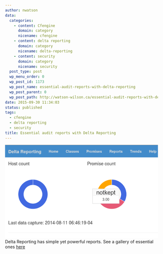 ```yaml
---
author: nwatson
data:
  categories:
    - content: Cfengine
      domain: category
      nicename: cfengine
    - content: delta reporting
      domain: category
      nicename: delta-reporting
    - content: security
      domain: category
      nicename: security
  post_type: post
  wp_menu_order: 0
  wp_post_id: 1173
  wp_post_name: essential-audit-reports-with-delta-reporting
  wp_post_parent: 0
  wp_post_path: http://watson-wilson.ca/essential-audit-reports-with-delta-reporting/
date: 2015-09-30 11:34:03
status: published
tags:
  - cfengine
  - delta reporting
  - security
title: Essential audit reports with Delta Reporting
---
```

![Delta Reporting dashboard](/static/images/dr-dashboard.png)
Delta Reporting has simple yet powerful reports. See a gallery of essential
ones
[here](https://github.com/neilhwatson/delta_reporting/blob/master/Screenshots.md)

